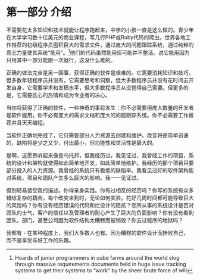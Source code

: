 # 第一部分 介绍

不需要花太多知识和技术就能让程序跑起来，中学的小孩一直是这么做的。青少年在大学学习数十亿美元的商业课程，写几行PHP或Ruby代码的爬虫。世界各地工作推荐的初级程序员囤积巨大的需求文件，通过庞大的问题跟踪系统，通过纯粹的意志力量使其系统“能用”。[^1]他们的代码虽然能用但可能并不整洁。说它能用因为只用其中一部分能跑一次就行，这没什么难的。

正确的做法完全是另一回事，获得正确的软件是艰难的。它需要消耗知识和技巧，但多数年轻程序员并没有，它需要思考和洞察，但大多数程序员并没有花时间去开发自身，它需要学术和发稿水平，但大多数程序员从没觉得自己需要。但更多的是，它需要匠心的热情和成为专业者的决心。

当你将获得了正确的软件，一些神奇的事将发生：你不必需要用庞大数量的开发者是软件能用，你不必有庞大的需求文档和庞大的问题跟踪系统。你不必需要工作推荐并且天天编程。

当软件正确地完成了，它只需要部分人力资源去创建和维护。改变将是简单迅速的，缺陷将是少之又少，付出最小，但功能性和灵活性是最大的。

是啊，这愿景听起来像是乌托邦，但我经历过，我见证过，我曾经工作的项目，系统的设计和架构就使得如此简单地开发，如此简单地维护。我经历的那个项目只要部分投入的人力资源。我曾经的系统只有极低的缺陷率。我看见过好的软件架构能对系统，项目和团队产生多么巨大的影响。我一一见证过。

但别轻易接受我的描述。你得亲身实践。你有过相反的经历吗？你写的系统有众多错综复杂的耦合，每个改变来到时，无论如何实验，花好几周时间都可能导致巨大的风险吗？你有没有经历错误的代码和烂设计的阻抗？您所从事的系统设计是否对团队的士气，客户的信任以及管理者的耐心产生了巨大的负面影响？你有没有看到团队，部门，甚至公司因为软件结构太糟糕而被销毁？你去过程序的地狱吗？

我都有 - 在某种程度上，我们大多数人也有。因为糟糕的软件设计而挫败自己，而不是享受与好工作的乐趣。

[^1]: Hoards of junior programmers in cube farms around the world slog through massive requirements documents held in huge issue tracking systems to get their systems to “work” by the sheer brute force of will

